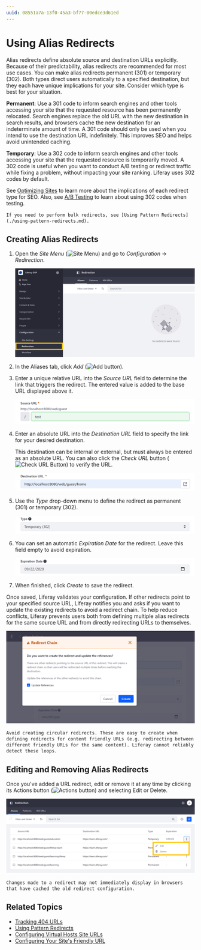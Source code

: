 ```yaml
---
uuid: 08551a7a-13f0-45a3-bf77-00edce3d61ed
---
```

# Using Alias Redirects

Alias redirects define absolute source and destination URLs explicitly. Because of their predictability, alias redirects are recommended for most use cases. You can make alias redirects permanent (301) or temporary (302). Both types direct users automatically to a specified destination, but they each have unique implications for your site. Consider which type is best for your situation.

**Permanent**: Use a 301 code to inform search engines and other tools accessing your site that the requested resource has been permanently relocated. Search engines replace the old URL with the new destination in search results, and browsers cache the new destination for an indeterminate amount of time. A 301 code should only be used when you intend to use the destination URL indefinitely. This improves SEO and helps avoid unintended caching.

**Temporary**: Use a 302 code to inform search engines and other tools accessing your site that the requested resource is temporarily moved. A 302 code is useful when you want to conduct A/B testing or redirect traffic while fixing a problem, without impacting your site ranking. Liferay uses 302 codes by default.

See [Optimizing Sites](../../../optimizing-sites.md) to learn more about the implications of each redirect type for SEO. Also, see [A/B Testing](../../../optimizing-sites/ab-testing/ab-testing.md) to learn about using 302 codes when testing.

```{note}
If you need to perform bulk redirects, see [Using Pattern Redirects](./using-pattern-redirects.md).
```

## Creating Alias Redirects

1. Open the *Site Menu* (![Site Menu](../../../../images/icon-product-menu.png)) and go to *Configuration* &rarr; *Redirection*.

   ![Go to the Aliases tab in the Redirection application.](./using-alias-redirects/images/01.png)

1. In the Aliases tab, click *Add* (![Add button](../../../../images/icon-add.png)).

1. Enter a unique relative URL into the *Source URL* field to determine the link that triggers the redirect. The entered value is added to the base URL displayed above it.

   ![Enter a unique relative URL into the Source URL field.](./using-alias-redirects/images/02.png)

1. Enter an absolute URL into the *Destination URL* field to specify the link for your desired destination.

   This destination can be internal or external, but must always be entered as an absolute URL. You can also click the *Check URL* button (![Check URL Button](../../../../images/icon-shortcut.png)) to verify the URL.

   ![Enter an absolute URL into the Destination URL field.](./using-alias-redirects/images/03.png)

1. Use the *Type* drop-down menu to define the redirect as permanent (301) or temporary (302).

   ![Determine whether the redirect is permanent or temporary.](./using-alias-redirects/images/04.png)

1. You can set an automatic *Expiration Date* for the redirect. Leave this field empty to avoid expiration.

   ![Determine whether the redirect expires.](./using-alias-redirects/images/05.png)

1. When finished, click *Create* to save the redirect.

Once saved, Liferay validates your configuration. If other redirects point to your specified source URL, Liferay notifies you and asks if you want to update the existing redirects to avoid a redirect chain. To help reduce conflicts, Liferay prevents users both from defining multiple alias redirects for the same source URL and from directly redirecting URLs to themselves.

![Liferay helps you avoid creating redirect chains.](./using-alias-redirects/images/06.png)

```{warning}
Avoid creating circular redirects. These are easy to create when defining redirects for content friendly URLs (e.g. redirecting between different friendly URLs for the same content). Liferay cannot reliably detect these loops.
```

## Editing and Removing Alias Redirects

Once you've added a URL redirect, edit or remove it at any time by clicking its Actions button (![Actions button](../../../../images/icon-actions.png)) and selecting Edit or Delete.

![You can edit or remove a redirect at any time.](./using-alias-redirects/images/07.png)

```{note}
Changes made to a redirect may not immediately display in browsers that have cached the old redirect configuration.
```

## Related Topics

* [Tracking 404 URLs](./tracking-404-urls.md)
* [Using Pattern Redirects](./using-pattern-redirects.md)
* [Configuring Virtual Hosts Site URLs](../configuring-virtual-hosts-site-urls.md)
* [Configuring Your Site's Friendly URL](../configuring-your-sites-friendly-url.md)

